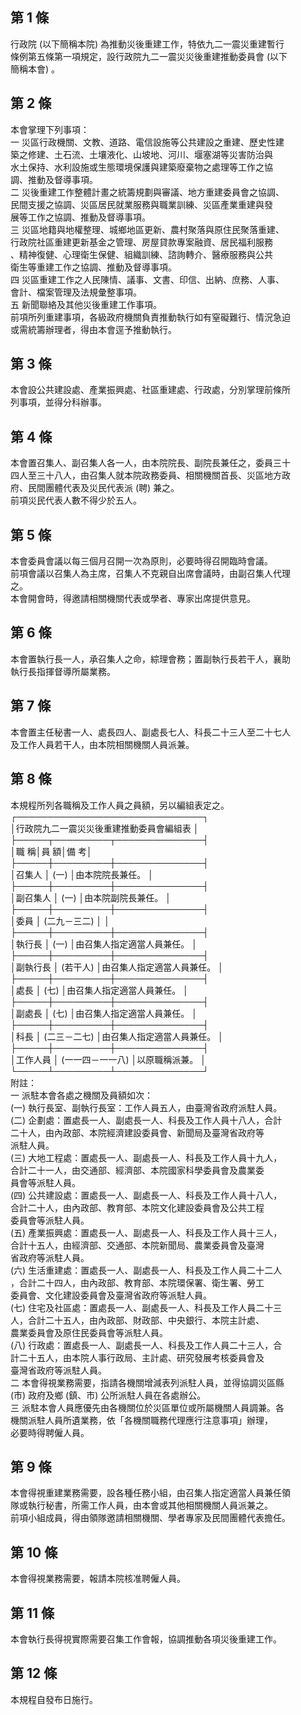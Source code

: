 第 1 條
-------
行政院 (以下簡稱本院) 為推動災後重建工作，特依九二一震災重建暫行  
條例第五條第一項規定，設行政院九二一震災災後重建推動委員會 (以下  
簡稱本會) 。

第 2 條
-------
本會掌理下列事項：                                                
一  災區行政機關、文教、道路、電信設施等公共建設之重建、歷史性建  
    築之修建、土石流、土壤液化、山坡地、河川、堰塞湖等災害防治與  
    水土保持、水利設施或生態環境保護與建築廢棄物之處理等工作之協  
    調、推動及督導事項。                                          
二  災後重建工作整體計畫之統籌規劃與審議、地方重建委員會之協調、  
    民間支援之協調、災區居民就業服務與職業訓練、災區產業重建與發  
    展等工作之協調、推動及督導事項。                              
三  災區地籍與地權整理、城鄉地區更新、農村聚落與原住民聚落重建、  
    行政院社區重建更新基金之管理、房屋貸款專案融資、居民福利服務  
    、精神復健、心理衛生保健、組織訓練、諮詢轉介、醫療服務與公共  
    衛生等重建工作之協調、推動及督導事項。                        
四  災區重建工作之人民陳情、議事、文書、印信、出納、庶務、人事、  
    會計、檔案管理及法規彙整事項。                                
五  新聞聯絡及其他災後重建工作事項。                              
前項所列重建事項，各級政府機關負責推動執行如有窒礙難行、情況急迫  
或需統籌辦理者，得由本會逕予推動執行。

第 3 條
-------
本會設公共建設處、產業振興處、社區重建處、行政處，分別掌理前條所  
列事項，並得分科辦事。

第 4 條
-------
本會置召集人、副召集人各一人，由本院院長、副院長兼任之，委員三十  
四人至三十八人，由召集人就本院政務委員、相關機關首長、災區地方政  
府、民間團體代表及災民代表派 (聘) 兼之。  
前項災民代表人數不得少於五人。

第 5 條
-------
本會委員會議以每三個月召開一次為原則，必要時得召開臨時會議。  
前項會議以召集人為主席，召集人不克親自出席會議時，由副召集人代理  
之。  
本會開會時，得邀請相關機關代表或學者、專家出席提供意見。

第 6 條
-------
本會置執行長一人，承召集人之命，綜理會務；置副執行長若干人，襄助  
執行長指揮督導所屬業務。

第 7 條
-------
本會置主任秘書一人、處長四人、副處長七人、科長二十三人至二十七人    
及工作人員若干人，由本院相關機關人員派兼。

第 8 條
-------
本規程所列各職稱及工作人員之員額，另以編組表定之。  
┌──────────────────────────────┐  
│行政院九二一震災災後重建推動委員會編組表                    │  
├─────┬─────────┬──────────────┤  
│職      稱│員              額│備                        考│  
├─────┼─────────┼──────────────┤  
│召集人    │ (一)             │由本院院長兼任。            │  
├─────┼─────────┼──────────────┤  
│副召集人  │ (一)             │由本院副院長兼任。          │  
├─────┼─────────┼──────────────┤  
│委員      │ (二九－三二)     │                            │  
├─────┼─────────┼──────────────┤  
│執行長    │ (一)             │由召集人指定適當人員兼任。  │  
├─────┼─────────┼──────────────┤  
│副執行長  │ (若干人)         │由召集人指定適當人員兼任。  │  
├─────┼─────────┼──────────────┤  
│處長      │ (七)             │由召集人指定適當人員兼任。  │  
├─────┼─────────┼──────────────┤  
│副處長    │ (七)             │由召集人指定適當人員兼任。  │  
├─────┼─────────┼──────────────┤  
│科長      │ (二三－二七)     │由召集人指定適當人員兼任。  │  
├─────┼─────────┼──────────────┤  
│工作人員  │ (一一四－一一八) │以原職稱派兼。              │  
└─────┴─────────┴──────────────┘  
附註：  
一  派駐本會各處之機關及員額如次：  
 (一) 執行長室、副執行長室：工作人員五人，由臺灣省政府派駐人員。  
 (二) 企劃處：置處長一人、副處長一人、科長及工作人員十八人，合計  
      二十人，由內政部、本院經濟建設委員會、新聞局及臺灣省政府等  
      派駐人員。  
 (三) 大地工程處：置處長一人、副處長一人、科長及工作人員十九人，  
      合計二十一人，由交通部、經濟部、本院國家科學委員會及農業委  
      員會等派駐人員。  
 (四) 公共建設處：置處長一人、副處長一人、科長及工作人員十八人，  
      合計二十人，由內政部、教育部、本院文化建設委員會及公共工程  
      委員會等派駐人員。  
 (五) 產業振興處：置處長一人、副處長一人、科長及工作人員十三人，  
      合計十五人，由經濟部、交通部、本院新聞局、農業委員會及臺灣  
      省政府等派駐人員。  
 (六) 生活重建處：置處長一人、副處長一人、科長及工作人員二十二人  
      ，合計二十四人，由內政部、教育部、本院環保署、衛生署、勞工  
      委員會、文化建設委員會及臺灣省政府等派駐人員。  
 (七) 住宅及社區處：置處長一人、副處長一人、科長及工作人員二十三  
      人，合計二十五人，由內政部、財政部、中央銀行、本院主計處、  
      農業委員會及原住民委員會等派駐人員。  
 (八) 行政處：置處長一人、副處長一人、科長及工作人員二十三人，合  
      計二十五人，由本院人事行政局、主計處、研究發展考核委員會及  
      臺灣省政府等派駐人員。  
二  本會得視業務需要，指請各機關增減表列派駐人員，並得協調災區縣  
     (市) 政府及鄉 (鎮、市) 公所派駐人員在各處辦公。  
三  派駐本會人員應優先由各機關位於災區單位或所屬機關人員調兼。各  
    機關派駐人員所遺業務，依「各機關職務代理應行注意事項」辦理，  
    必要時得聘僱人員。

第 9 條
-------
本會得視重建業務需要，設各種任務小組，由召集人指定適當人員兼任領    
隊或執行秘書，所需工作人員，由本會或其他相關機關人員派兼之。        
前項小組成員，得由領隊邀請相關機關、學者專家及民間團體代表擔任。

第 10 條
--------
本會得視業務需要，報請本院核准聘僱人員。

第 11 條
--------
本會執行長得視實際需要召集工作會報，協調推動各項災後重建工作。

第 12 條
--------
本規程自發布日施行。

